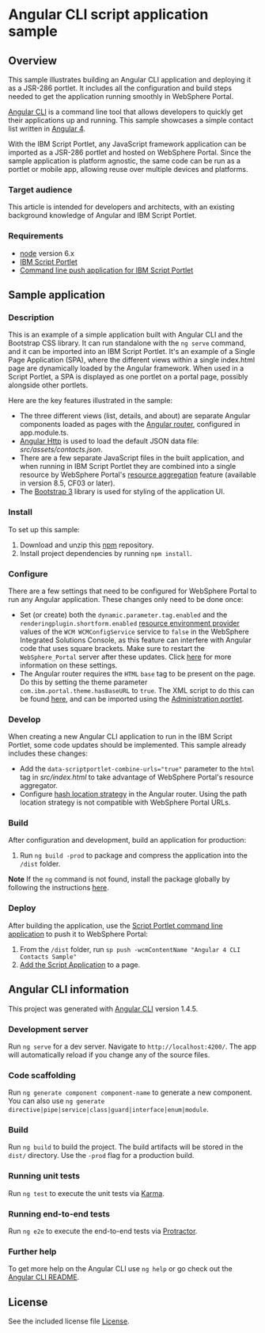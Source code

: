 # Angular CLI script application sample

## Overview

This sample illustrates building an Angular CLI application and deploying it as a JSR-286 portlet. It includes all the configuration and build steps needed to get the application running smoothly in WebSphere Portal.

[Angular CLI](https://cli.angular.io/) is a command line tool that allows developers to quickly get their applications up and running. This sample showcases a simple contact list written in [Angular 4](https://angular.io/).

With the IBM Script Portlet, any JavaScript framework application can be imported as a JSR-286 portlet and hosted on WebSphere Portal. Since the sample application is platform agnostic, the same code can be run as a portlet or mobile app, allowing reuse over multiple devices and platforms.

### Target audience

This article is intended for developers and architects, with an existing background knowledge of Angular and IBM Script Portlet. 

### Requirements

- [node](https://nodejs.org/en/) version 6.x
- [IBM Script Portlet](https://www.ibm.com/support/knowledgecenter/en/SSHRKX_8.5.0/script/script-portlet/installing_the_ibm_script_portlet.html)
- [Command line push application for IBM Script Portlet](https://www.ibm.com/support/knowledgecenter/SSHRKX_8.5.0/script/script-portlet/cmd_line_push_ovr.html)

## Sample application 

### Description

This is an example of a simple application built with Angular CLI and the Bootstrap CSS library. It can run standalone with the `ng serve` command, and it can be imported into an IBM Script Portlet. It's an example of a Single Page Application (SPA), where the different views within a single index.html page are dynamically loaded by the Angular framework. When used in a Script Portlet, a SPA is displayed as one portlet on a portal page, possibly alongside other portlets. 

Here are the key features illustrated in the sample:

* The three different views (list, details, and about) are separate Angular components loaded as pages with the [Angular router](https://angular.io/guide/router), configured in app.module.ts.
* [Angular Http](https://angular.io/api/http/Http) is used to load the default JSON data file: *src/assets/contacts.json*.
* There are a few separate JavaScript files in the built application, and when running in IBM Script Portlet they are combined into a single resource by WebSphere Portal's [resource aggregation](https://www.ibm.com/support/knowledgecenter/en/SSYJ99_8.5.0/dev-theme/themeopt_reso_agg.html) feature (available in version 8.5, CF03 or later).
* The [Bootstrap 3](https://getbootstrap.com/docs/3.3/) library is used for styling of the application UI.

### Install

To set up this sample:

1. Download and unzip this [npm](https://www.npmjs.com/get-npm) repository.
2. Install project dependencies by running `npm install`.

### Configure

There are a few settings that need to be configured for WebSphere Portal to run any Angular application. These changes only need to be done once:

* Set (or create) both the `dynamic.parameter.tag.enabled` and the `renderingplugin.shortform.enabled` [resource environment provider](https://www.ibm.com/support/knowledgecenter/en/SSHRKX_8.5.0/mp/admin-system/adsetcfg.html) values of the `WCM WCMConfigService` service to `false` in the WebSphere Integrated Solutions Console, as this feature can interfere with Angular code that uses square brackets. Make sure to restart the `WebSphere_Portal` server after these updates. Click [here](https://www.ibm.com/support/knowledgecenter/en/SSDK36_8.5.0/wcm/wcm_tags_behavior.html) for more information on these settings.
* The Angular router requires the `HTML` `base` tag to be present on the page. Do this by setting the theme parameter `com.ibm.portal.theme.hasBaseURL` to `true`. The XML script to do this can be found [here](https://www.ibm.com/support/knowledgecenter/en/SSYJ99_8.5.0/wcm/prevent_friendly_url_redirects.html), and can be imported using the [Administration portlet](https://www.ibm.com/support/knowledgecenter/en/SSYJ99_8.5.0/admin-system/adxmltsk_portlets_imp.html).

### Develop

When creating a new Angular CLI application to run in the IBM Script Portlet, some code updates should be implemented. This sample already includes these changes:

* Add the `data-scriptportlet-combine-urls="true"` parameter to the `html` tag in *src/index.html* to take advantage of WebSphere Portal's resource aggregator.
* Configure [hash location strategy](https://angular.io/guide/router#hashlocationstrategy) in the Angular router. Using the path location strategy is not compatible with WebSphere Portal URLs.

### Build

After configuration and development, build an application for production:

1. Run `ng build -prod` to package and compress the application into the `/dist` folder.

**Note** If the `ng` command is not found, install the package globally by following the instructions [here](https://github.com/angular/angular-cli#installation).

### Deploy

After building the application, use the [Script Portlet command line application](https://developer.ibm.com/digexp/docs/docs/script-portlet/using-command-line-push-to-deploy-script-portlet-applications/) to push it to WebSphere Portal:

1. From the `/dist` folder, run `sp push -wcmContentName "Angular 4 CLI Contacts Sample"`
2. [Add the Script Application](https://www.ibm.com/support/knowledgecenter/en/SSYJ99_8.5.0/script-portlet/drop_app_toolbar.html) to a page.

## Angular CLI information

This project was generated with [Angular CLI](https://github.com/angular/angular-cli) version 1.4.5.

### Development server

Run `ng serve` for a dev server. Navigate to `http://localhost:4200/`. The app will automatically reload if you change any of the source files.

### Code scaffolding

Run `ng generate component component-name` to generate a new component. You can also use `ng generate directive|pipe|service|class|guard|interface|enum|module`.

### Build

Run `ng build` to build the project. The build artifacts will be stored in the `dist/` directory. Use the `-prod` flag for a production build.

### Running unit tests

Run `ng test` to execute the unit tests via [Karma](https://karma-runner.github.io).

### Running end-to-end tests

Run `ng e2e` to execute the end-to-end tests via [Protractor](http://www.protractortest.org/).

### Further help

To get more help on the Angular CLI use `ng help` or go check out the [Angular CLI README](https://github.com/angular/angular-cli/blob/master/README.md).

## License

See the included license file [License](LICENSE).
